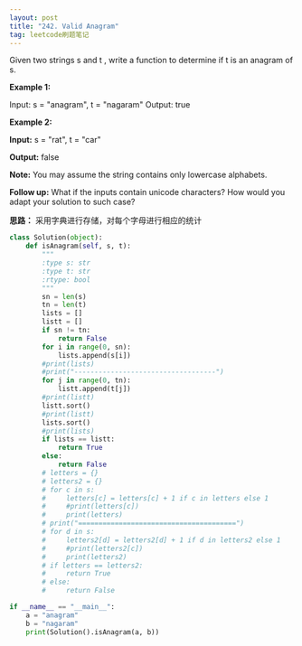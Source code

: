 ```yaml
---
layout: post
title: "242. Valid Anagram"
tag: leetcode刷题笔记
---
```

Given two strings s and t , write a function to determine if t is an anagram of s.

**Example 1:**

Input: s = "anagram", t = "nagaram"
Output: true

**Example 2:**

**Input:** s = "rat", t = "car"

**Output:** false

**Note:**
You may assume the string contains only lowercase alphabets.

**Follow up:**
What if the inputs contain unicode characters? How would you adapt your solution to such case?

**思路：**
采用字典进行存储，对每个字母进行相应的统计

~~~python
class Solution(object):
    def isAnagram(self, s, t):
        """
        :type s: str
        :type t: str
        :rtype: bool
        """
        sn = len(s)
        tn = len(t)
        lists = []
        listt = []
        if sn != tn:
            return False
        for i in range(0, sn):
            lists.append(s[i])
        #print(lists)
        #print("-----------------------------------")
        for j in range(0, tn):
            listt.append(t[j])
        #print(listt)
        listt.sort()
        #print(listt)
        lists.sort()
        #print(lists)
        if lists == listt:
            return True
        else:
            return False
        # letters = {}
        # letters2 = {}
        # for c in s:
        #     letters[c] = letters[c] + 1 if c in letters else 1
        #     #print(letters[c])
        #     print(letters)
        # print("=======================================")
        # for d in s:
        #     letters2[d] = letters2[d] + 1 if d in letters2 else 1
        #     #print(letters2[c])
        #     print(letters2)
        # if letters == letters2:
        #     return True
        # else:
        #     return False

if __name__ == "__main__":
    a = "anagram"
    b = "nagaram"
    print(Solution().isAnagram(a, b))
~~~
